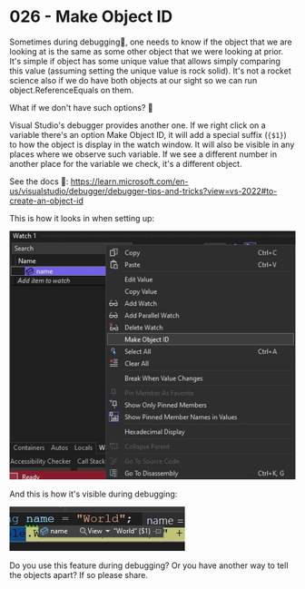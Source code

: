 # 026 - Make Object ID #

Sometimes during debugging🔎, one needs to know if the object that we are looking at is the same as some other object that we were looking at prior. It's simple if object has some unique value that allows simply comparing this value (assuming setting the unique value is rock solid). It's not a rocket science also if we do have both objects at our sight so we can run object.ReferenceEquals on them.

What if we don't have such options? 🤔

Visual Studio's debugger provides another one. If we right click on a variable there's an option Make Object ID, it will add a special suffix (`{$1}`) to how the object is display in the watch window. It will also be visible in any places where we observe such variable. If we see a different number in another place for the variable we check, it's a different object.

See the docs 🔗: https://learn.microsoft.com/en-us/visualstudio/debugger/debugger-tips-and-tricks?view=vs-2022#to-create-an-object-id

This is how it looks in when setting up:

![](./make_object_id.jpg)

And this is how it's visible during debugging:

![](./make_object_id_debugging.jpg)

Do you use this feature during debugging? Or you have another way to tell the objects apart? If so please share.
